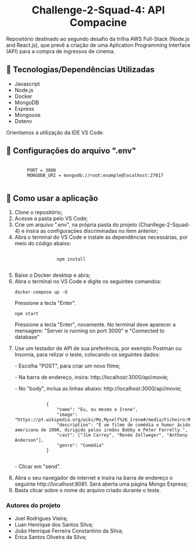 <h1 align="center"> Challenge-2-Squad-4: API Compacine</h1>

<p>Repositório destinado ao segundo desafio da trilha AWS Full-Stack (Node.js and React.js), que prevê a criação de uma Aplication Programming Interface (API) para a compra de ingressos de cinema.</p>

## :rocket: Tecnologias/Dependências Utilizadas
<ul>
    <li>Javascript</li>
    <li>Node.js</li>
    <li>Docker</li>
    <li>MongoDB</li>
    <li>Express</li>
    <li>Mongoose</li>
    <li>Dotenv</li>    
</ul>
<p>Orientamos a utilização da IDE VS Code.</p>

## :floppy_disk: Configurações do arquivo ".env"
<pre>
    <code>
        PORT = 3000
        MONGODB_URI = mongodb://root:example@localhost:27017    
    </code>
</pre>

## :memo: Como usar a aplicação
<ol>
    <li>Clone o repositório;</li>
    <li>Acesse a pasta pelo VS Code;</li>
    <li>Crie um arquivo ".env", na própria pasta do projeto (Chanllege-2-Squad-4) e insira as configurações discriminadas no item anterior;</li>
    <li>Abra o terminal do VS Code e instale as dependências necessárias, por meio do código abaixo:</li>
        <pre><code>
                npm install
            </code></pre>
    <li>Baixe o Docker desktop e abra;</li>
    <li>Abra o terminal no VS Code e digite os seguintes comandos:</li>
        <pre><code>docker-compose up -d</code></pre>
        <p>Pressione a tecla "Enter".</p>
        <pre><code>npm start</code></pre>
        <p>Pressione a tecla "Enter", novamente. No terminal deve aparecer a mensagem: "Server is running on port 3000" e "Connected to database"</p>
    <li>Use um testador de API de sua preferência, por exemplo Postman ou Insomia, para relizar o teste, colocando os seguintes dados:</li>
        <p>- Escolha "POST", para criar um novo filme;</p>
        <p>- Na barra de endereço, insira: http://localhost:3000/api/movie;</p>
        <p>- No "body", inclua as linhas abaixo: http://localhost:3000/api/movie;</p>
        <pre><code>
            {
                "name": "Eu, eu mesmo e Irene",
                "image": "https://pt.wikipedia.org/wiki/Me,Myself%26_Irene#/media/Ficheiro:Me_Myself_Irene.jpg",
                "description": "É um filme de comédia e humor ácido americano de 2000, dirigido pelos irmãos Bobby e Peter Farrelly.",
                "cast": ["Jim Carrey", "Renée Zellweger", "Anthony Anderson"],
                "genre": "Comédia"
            }
        </code></pre>
        <p>- Clicar em "send".</p>
    <li>Abra o seu navegador de internet e insira na barra de endereço o seguinte http://localhost:8081. Será aberta uma página Mongo Express;</li>
    <li>Basta clicar sobre o nome do arquivo criado durante o teste.</li>
</ol>

<h3>Autores do projeto</h3>
<ul>
<li>Joel Rodrigues Vieira;</li>
<li>Luan Henrique dos Santos Silva;</li>
<li>João Henrique Ferreira Constantino da Silva;</li>
<li>Érica Santos Oliveira da Silva;</li>
</ul>
